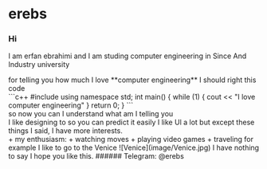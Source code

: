 # erebs
### Hi
<p> I am erfan ebrahimi and I am studing computer engineering in Since And Industry university </P>
for telling you how much I love **computer engineering** I should right this code<br>
```c++
    #include <iostream>
    using namespace std;
    int main() {
      while (1) {
        cout << "I love computer engineering"
      }
      return 0;
    }
```
<br>
so now you can I understand what am I telling you<br>
I like designing to so you can predict it easily I like Ul a lot but except these things I said, I have more interests.<br>
+ my enthusiasm:
  + watching moves
  + playing video games
  + traveling
for example I like to go to the Venice
![Venice](image/Venice.jpg)
I have nothing to say I hope you like this.
###### Telegram: @erebs  
